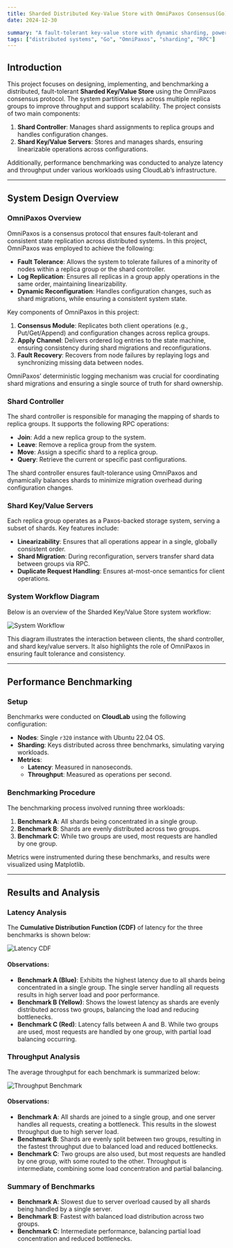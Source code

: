```yaml
---
title: Sharded Distributed Key-Value Store with OmniPaxos Consensus(Go)
date: 2024-12-30

summary: "A fault-tolerant key-value store with dynamic sharding, powered by OmniPaxos consensus and benchmarked on CloudLab."
tags: ["distributed systems", "Go", "OmniPaxos", "sharding", "RPC"]
---
```




## **Introduction**
This project focuses on designing, implementing, and benchmarking a distributed, fault-tolerant **Sharded Key/Value Store** using the OmniPaxos consensus protocol. The system partitions keys across multiple replica groups to improve throughput and support scalability. The project consists of two main components:

1. **Shard Controller**: Manages shard assignments to replica groups and handles configuration changes.
2. **Shard Key/Value Servers**: Stores and manages shards, ensuring linearizable operations across configurations.

Additionally, performance benchmarking was conducted to analyze latency and throughput under various workloads using CloudLab’s infrastructure.

---

## **System Design Overview**

### **OmniPaxos Overview**
OmniPaxos is a consensus protocol that ensures fault-tolerant and consistent state replication across distributed systems. In this project, OmniPaxos was employed to achieve the following:
- **Fault Tolerance**: Allows the system to tolerate failures of a minority of nodes within a replica group or the shard controller.
- **Log Replication**: Ensures all replicas in a group apply operations in the same order, maintaining linearizability.
- **Dynamic Reconfiguration**: Handles configuration changes, such as shard migrations, while ensuring a consistent system state.

Key components of OmniPaxos in this project:
1. **Consensus Module**: Replicates both client operations (e.g., Put/Get/Append) and configuration changes across replica groups.
2. **Apply Channel**: Delivers ordered log entries to the state machine, ensuring consistency during shard migrations and reconfigurations.
3. **Fault Recovery**: Recovers from node failures by replaying logs and synchronizing missing data between nodes.

OmniPaxos’ deterministic logging mechanism was crucial for coordinating shard migrations and ensuring a single source of truth for shard ownership.

### **Shard Controller**
The shard controller is responsible for managing the mapping of shards to replica groups. It supports the following RPC operations:
- **Join**: Add a new replica group to the system.
- **Leave**: Remove a replica group from the system.
- **Move**: Assign a specific shard to a replica group.
- **Query**: Retrieve the current or specific past configurations.

The shard controller ensures fault-tolerance using OmniPaxos and dynamically balances shards to minimize migration overhead during configuration changes.

### **Shard Key/Value Servers**
Each replica group operates as a Paxos-backed storage system, serving a subset of shards. Key features include:
- **Linearizability**: Ensures that all operations appear in a single, globally consistent order.
- **Shard Migration**: During reconfiguration, servers transfer shard data between groups via RPC.
- **Duplicate Request Handling**: Ensures at-most-once semantics for client operations.

### **System Workflow Diagram**

Below is an overview of the Sharded Key/Value Store system workflow:

![System Workflow](pdfs/3bfigure.png)

This diagram illustrates the interaction between clients, the shard controller, and shard key/value servers. It also highlights the role of OmniPaxos in ensuring fault tolerance and consistency.

---

## **Performance Benchmarking**

### **Setup**
Benchmarks were conducted on **CloudLab** using the following configuration:
- **Nodes**: Single `r320` instance with Ubuntu 22.04 OS.
- **Sharding**: Keys distributed across three benchmarks, simulating varying workloads.
- **Metrics**: 
  - **Latency**: Measured in nanoseconds.
  - **Throughput**: Measured as operations per second.

### **Benchmarking Procedure**
The benchmarking process involved running three workloads:
1. **Benchmark A**: All shards being concentrated in a single group.
2. **Benchmark B**: Shards are evenly distributed across two groups.
3. **Benchmark C**: While two groups are used, most requests are handled by one group.

Metrics were instrumented during these benchmarks, and results were visualized using Matplotlib.

---




## **Results and Analysis**

### **Latency Analysis**
The **Cumulative Distribution Function (CDF)** of latency for the three benchmarks is shown below:

![Latency CDF](/pdfs/LatencyBenchmark.png)

#### Observations:
- **Benchmark A (Blue)**: Exhibits the highest latency due to all shards being concentrated in a single group. The single server handling all requests results in high server load and poor performance.
- **Benchmark B (Yellow)**: Shows the lowest latency as shards are evenly distributed across two groups, balancing the load and reducing bottlenecks.
- **Benchmark C (Red)**: Latency falls between A and B. While two groups are used, most requests are handled by one group, with partial load balancing occurring.

### **Throughput Analysis**
The average throughput for each benchmark is summarized below:

![Throughput Benchmark](/pdfs/ThroughputBenchmark.png)

#### Observations:
- **Benchmark A**: All shards are joined to a single group, and one server handles all requests, creating a bottleneck. This results in the slowest throughput due to high server load.
- **Benchmark B**: Shards are evenly split between two groups, resulting in the fastest throughput due to balanced load and reduced bottlenecks.
- **Benchmark C**: Two groups are also used, but most requests are handled by one group, with some routed to the other. Throughput is intermediate, combining some load concentration and partial balancing.

### **Summary of Benchmarks**
- **Benchmark A**: Slowest due to server overload caused by all shards being handled by a single server.
- **Benchmark B**: Fastest with balanced load distribution across two groups.
- **Benchmark C**: Intermediate performance, balancing partial load concentration and reduced bottlenecks.

